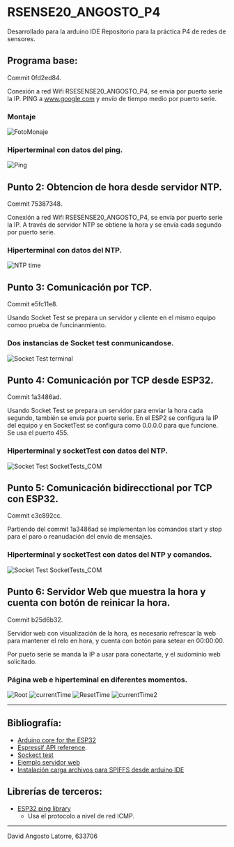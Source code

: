 # RSENSE20_ANGOSTO_P4

Desarrollado para la arduino IDE
Repositorio para la práctica P4 de redes de sensores.

## Programa base:
Commit 0fd2ed84.

Conexión a red Wifi RSESENSE20_ANGOSTO_P4, se envía por puerto serie la IP. PING a www.google.com y envío de tiempo medio por puerto serie.
### Montaje
![FotoMonaje](./documentation/ProgramaBase_FotoMontaje.png)

### Hiperterminal con datos del ping.
![Ping](./documentation/ProgramaBase_TerminalCOM.png)

## Punto 2: Obtencion de hora desde servidor NTP.
Commit 75387348.

Conexión a red Wifi RSESENSE20_ANGOSTO_P4, se envía por puerto serie la IP. A través de servidor NTP se obtiene la hora y se envía cada segundo por puerto serie.
### Hiperterminal con datos del NTP.
![NTP time](./documentation/Punto2_TerminalCOM.png)

## Punto 3: Comunicación por TCP.
Commit e5fc11e8.

Usando Socket Test se prepara un servidor y cliente en el mismo equipo comoo prueba de funcinanmiento.
### Dos instancias de Socket test conmunicandose.
![Socket Test terminal](./documentation/Punto3_Socketest.png)

## Punto 4: Comunicación por TCP desde ESP32.
Commit 1a3486ad.

Usando Socket Test se prepara un servidor para envíar la hora cada segundo, también se envía por puerte serie. En el ESP2 se configura la IP del equipo y en SocketTest se configura como 0.0.0.0 para que funcione. Se usa el puerto 455.
### Hiperterminal y socketTest con datos del NTP.
![Socket Test SocketTests_COM](./documentation/Punto4_Socketest_COM.png)

## Punto 5:  Comunicación bidirecctional por TCP con ESP32.
Commit c3c892cc.

Partiendo del commit 1a3486ad se implementan los comandos start y stop para el paro o reanudación del envío de mensajes.
### Hiperterminal y socketTest con datos del NTP y comandos.
![Socket Test SocketTests_COM](./documentation/Punto3_Socketest.png)

## Punto 6:  Servidor Web que muestra la hora y  cuenta con botón de reinicar la hora.
Commit b25d6b32.

Servidor web con visualización de la hora, es necesario refrescar la web para mantener el relo en hora, y cuenta con botón para setear en 00:00:00.

Por pueto serie se manda la IP a usar para conectarte, y el sudominio web solicitado.
### Página web e hiperteminal en diferentes momentos.
![Root](./documentation/Punto6_HTML_root.png)
![currentTime](./documentation/Punto6_HTML_CurrentTime.png)
![ResetTime](./documentation/Punto6_resetTime.png)
![currentTime2](./documentation/Punto6_HTML_CurrentTime2.png)

---
## Bibliografía:
* [Arduino core for the ESP32](https://github.com/espressif/arduino-esp32)
* [Espressif API reference](https://docs.espressif.com/projects/esp-idf/en/latest/esp32/api-reference/index.html).
* [Sockect test](http://sockettest.sourceforge.net/)
* [Ejemplo servidor web](https://randomnerdtutorials.com/esp32-web-server-spiffs-spi-flash-file-system/)
* [Instalación carga archivos para SPIFFS desde arduino IDE](https://randomnerdtutorials.com/install-esp32-filesystem-uploader-arduino-ide/)
## Librerías de terceros:
* [ESP32 ping library](https://github.com/marian-craciunescu/ESP32Ping)
    * Usa el protocolo a nivel de red ICMP.
---
David Angosto Latorre, 633706
